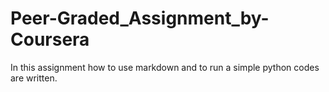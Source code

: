 # Peer-Graded_Assignment_by-Coursera

In this assignment how to use markdown and to run a simple python codes are written.
